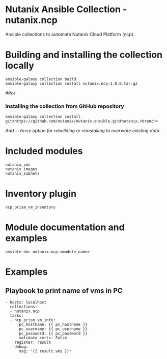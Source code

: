 # Nutanix Ansible Collection - nutanix.ncp
Ansible collections to automate Nutanix Cloud Platform (ncp).

# Building and installing the collection locally
```
ansible-galaxy collection build
ansible-galaxy collection install nutanix.ncp-1.0.0.tar.gz
```

##or

### Installing the collection from GitHub repository
```
ansible-galaxy collection install git+https://github.com/nutanix/nutanix.ansible.git#nutanix,<branch>
```
_Add `--force` option for rebuilding or reinstalling to overwrite existing data_

# Included modules
```
nutanix_vms
nutanix_images
nutanix_subnets
```

# Inventory plugin
`ncp_prism_vm_inventory`

# Module documentation and examples
```
ansible-doc nutanix.ncp.<module_name>
```

# Examples
## Playbook to print name of vms in PC
```
- hosts: localhost
  collections:
  - nutanix.ncp
  tasks:
  - ncp_prism_vm_info:
      pc_hostname: {{ pc_hostname }}
      pc_username: {{ pc_username }}
      pc_password: {{ pc_password }}
      validate_certs: False
    register: result
  - debug:
      msg: "{{ result.vms }}"
```